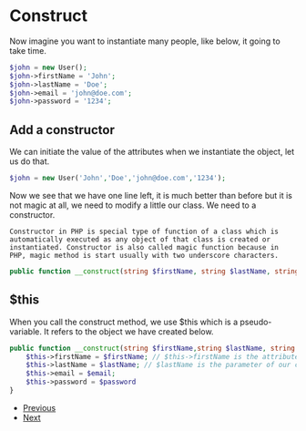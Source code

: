 # Construct

Now imagine you want to instantiate many people, like below, it going to take time.

```php
$john = new User();
$john->firstName = 'John';
$john->lastName = 'Doe';
$john->email = 'john@doe.com';
$john->password = '1234';
```

## Add a constructor 

We can initiate the value of the attributes when we instantiate the object, let us do that.

```php
$john = new User('John','Doe','john@doe.com','1234');
```

Now we see that we have one line left, it is much better than before but it is not magic at all, we need to modify a little our class.
We need to a constructor.

`Constructor in PHP is special type of function of a class which is automatically executed as any object of that class is created or instantiated. Constructor is also called magic function because in PHP, magic method is start usually with two underscore characters.`


```php
public function __construct(string $firstName, string $lastName, string $email, string $password);
```

## $this 

When you call the construct method, we use $this which is a pseudo-variable. It refers to the object we have created below.

```php
public function __construct(string $firstName,string $lastName, string $email, string $password){
    $this->firstName = $firstName; // $this->firstName is the attribute we have declared in our class 
    $this->lastName = $lastName; // $lastName is the parameter of our construct method
    $this->email = $email;
    $this->password = $password
}
```

- [Previous](../01.Introduction/readme.md)
- [Next](../03.methods/readme.md)